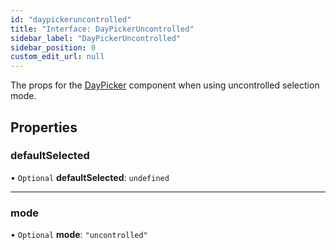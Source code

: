 ```yaml
---
id: "daypickeruncontrolled"
title: "Interface: DayPickerUncontrolled"
sidebar_label: "DayPickerUncontrolled"
sidebar_position: 0
custom_edit_url: null
---
```


The props for the [DayPicker](../functions/daypicker.md) component when using uncontrolled selection mode.

## Properties

### defaultSelected

• `Optional` **defaultSelected**: `undefined`

___

### mode

• `Optional` **mode**: ``"uncontrolled"``
